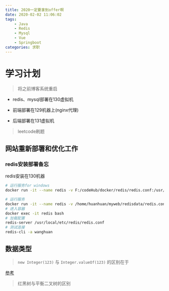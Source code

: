 ```yaml
---
title: 2020一定要拿到offer啊
date: 2020-02-02 11:06:02
tags: 
    - Java 
    - Redis
    - Mysql
    - Vue
    - Springboot
categories: 求职
---
```

# 学习计划

> 将之前博客系统重启
+ redis、mysql部署在130虚拟机

+ 前端部署在129机器上(nginx代理)

+ 后端部署在131虚拟机

> leetcode刷题

## 网站重新部署和优化工作

### redis安装部署备忘

redis安装在130机器

```bash
# 运行服务for windows
docker run -it --name redis -v F:/codeHub/docker/redis/redis.conf:/usr/local/etc/redis/redis.conf -v F:/codeHub/docker/redis/data:/data -d -p 6379:6379 redis:latest /bin/bash

# 运行服务 
docker run -it --name redis -v /home/huanhuan/myweb/redisdata/redis.conf:/usr/local/etc/redis/redis.conf -v /home/huanhuan/myweb/redisdata/data:/data -d -p 6379:6379 redis:latest /bin/bash
# 进入容器
docker exec -it redis bash
# 加载配置
redis-server /usr/local/etc/redis/redis.conf
# 测试连接
redis-cli -a wanghuan
```


## 数据类型

> `new Integer(123)` 与 `Integer.valueOf(123)` 的区别在于

[参考](https://stackoverflow.com/questions/9030817/differences-between-new-integer123-integer-valueof123-and-just-123)

> 红黑树与平衡二叉树的区别